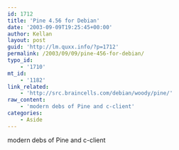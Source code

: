 ```yaml
---
id: 1712
title: 'Pine 4.56 for Debian'
date: '2003-09-09T19:25:45+00:00'
author: Kellan
layout: post
guid: 'http://lm.quxx.info/?p=1712'
permalink: /2003/09/09/pine-456-for-debian/
typo_id:
    - '1710'
mt_id:
    - '1182'
link_related:
    - 'http://src.braincells.com/debian/woody/pine/'
raw_content:
    - 'modern debs of Pine and c-client'
categories:
    - Aside
---
```


modern debs of Pine and c-client